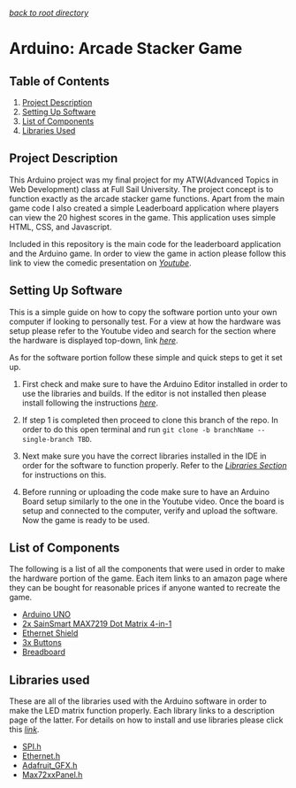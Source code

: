 *[back to root directory](TBD)*

# Arduino: Arcade Stacker Game

## Table of Contents

1. [Project Description](#projectDesc)
2. [Setting Up Software](#setUp)
3. [List of Components](#components)
4. [Libraries Used](#libraries)

<a name="projectDesc"></a>
## Project Description

This Arduino project was my final project for my ATW(Advanced Topics in Web Development) class at Full Sail University. The project concept is to function exactly as the arcade stacker game functions. Apart from the main game code I also created a simple Leaderboard application where players can view the 20 highest scores in the game. This application uses simple HTML, CSS, and Javascript.

Included in this repository is the main code for the leaderboard application and the Arduino game. In order to view the game in action please follow this link to view the comedic presentation on *[Youtube](https://youtu.be/r_MDxbUtLDg)*.

<a name="setUp"></a>
## Setting Up Software

This is a simple guide on how to copy the software portion unto your own computer if looking to personally test. For a view at how the hardware was setup please refer to the Youtube video and search for the section where the hardware is displayed top-down, link *[here](https://youtu.be/r_MDxbUtLDg)*.

As for the software portion follow these simple and quick steps to get it set up.

1. First check and make sure to have the Arduino Editor installed in order to use the libraries and builds. If the editor is not installed then please install following the instructions *[here](https://www.arduino.cc/en/Guide/HomePage)*.

2. If step 1 is completed then proceed to clone this branch of the repo. In order to do this open terminal and run `git clone -b branchName --single-branch TBD`.

3. Next make sure you have the correct libraries installed in the IDE in order for the software to function properly. Refer to the *[Libraries Section](#libraries)* for instructions on this.

4. Before running or uploading the code make sure to have an Arduino Board setup similarly to the one in the Youtube video. Once the board is setup and connected to the computer, verify and upload the software. Now the game is ready to be used.


<a name="components"></a>
## List of Components

The following is a list of all the components that were used in order to make the hardware portion of the game. Each item links to an amazon page where they can be bought for reasonable prices if anyone wanted to recreate the game.

- [Arduino UNO](https://www.amazon.com/Arduino-Uno-Rev-3-A000066/dp/B006H06TVG/ref=sr_1_4?ie=UTF8&qid=1488323837&sr=8-4&keywords=arduino+uno)
- [2x SainSmart MAX7219 Dot Matrix 4-in-1](https://www.amazon.com/SainSmart-MAX7219-Matrix-Module-Arduino/dp/B00WWNZZAS/ref=sr_1_2?ie=UTF8&qid=1488323727&sr=8-2&keywords=sainsmart+led+matrix)
- [Ethernet Shield](https://www.amazon.com/Desloo-Ethernet-Micro-sd-Arduino-Duemilanove/dp/B00GIDHZHE/ref=sr_1_8?ie=UTF8&qid=1488323878&sr=8-8&keywords=arduino+ethernet+shield)
- [3x Buttons](https://www.amazon.com/microtivity-IM206-6x6x6mm-Tact-Switch/dp/B004RXKWI6/ref=sr_1_4?ie=UTF8&qid=1488323950&sr=8-4&keywords=arduino+buttons)
- [Breadboard](https://www.amazon.com/Aketek-Solderless-BreadBoard-tie-points-power/dp/B01258UZMC/ref=sr_1_9?ie=UTF8&qid=1488324015&sr=8-9&keywords=arduino+breadboard)

<a name="libraries"></a>
## Libraries used

These are all of the libraries used with the Arduino software in order to make the LED matrix function properly. Each library links to a description page of the latter. For details on how to install and use libraries please click this *[link](https://www.arduino.cc/en/reference/libraries)*.

- [SPI.h](https://www.arduino.cc/en/Reference/SPI)
- [Ethernet.h](https://www.arduino.cc/en/Reference/Ethernet)
- [Adafruit_GFX.h](https://github.com/adafruit/Adafruit-GFX-Library)
- [Max72xxPanel.h](https://github.com/markruys/arduino-Max72xxPanel)
